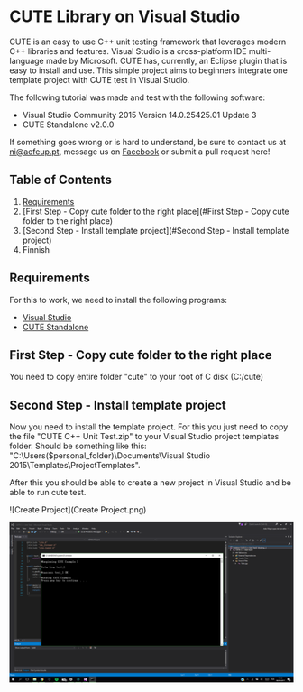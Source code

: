 # CUTE Library on Visual Studio
CUTE is an easy to use C++ unit testing framework that leverages modern C++ libraries and features. 
Visual Studio is a cross-platform IDE multi-language made by Microsoft.
CUTE has, currently, an Eclipse plugin that is easy to install and use. 
This simple project aims to beginners integrate one template project with CUTE test in Visual Studio.



The following tutorial was made and test with the following software:
* Visual Studio Community 2015 Version 14.0.25425.01 Update 3
* CUTE Standalone v2.0.0

If something goes wrong or is hard to understand, be sure to contact us at [ni@aefeup.pt](mailto:ni@aefeup.pt), message us on [Facebook](www.facebook.com/niaefeup) or submit a pull request here!

## Table of Contents
1. [Requirements](#requirements)
2. [First Step - Copy cute folder to the right place](#First Step - Copy cute folder to the right place)
3. [Second Step - Install template project](#Second Step - Install template project)
4. Finnish

## Requirements

For this to work, we need to install the following programs:
* [Visual Studio](https://www.jetbrains.com/clion/)
* [CUTE Standalone](http://cute-test.com/projects/cute/wiki/CUTE_Standalone)

## First Step - Copy cute folder to the right place

You need to copy entire folder "cute" to your root of C disk (C:/cute)

## Second Step - Install template project

Now you need to install the template project. For this you just need to copy the file "CUTE C++ Unit Test.zip" to your Visual Studio project templates folder. Should be something like this: "C:\Users\($personal_folder)\Documents\Visual Studio 2015\Templates\ProjectTemplates".

After this you should be able to create a new project in Visual Studio and be able to run cute test.

![Create Project](Create Project.png)

![Test](test.png)
